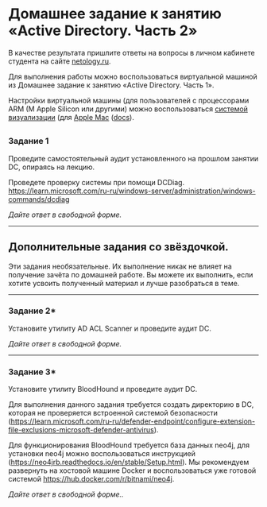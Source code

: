 # Домашнее задание к занятию «Active Directory. Часть 2»

В качестве результата пришлите ответы на вопросы в личном кабинете студента на сайте [netology.ru](https://netology.ru/).

Для выполнения работы можно воспользоваться виртуальной машиной из Домашнее задание к занятию «Active Directory. Часть 1».

Настройки виртуальной машины (для пользователей с процессорами ARM (M Apple Silicon или другими) можно воспользоваться [системой визуализации](https://www.qemu.org/) (для [Apple Mac](https://github.com/utmapp/UTM) ([docs](https://docs.getutm.app/)).

## 

### Задание 1

Проведите самостоятельный аудит установленного на прошлом занятии DC, опираясь на лекцию. 

Проведете проверку системы при помощи DCDiag. https://learn.microsoft.com/ru-ru/windows-server/administration/windows-commands/dcdiag

*Дайте ответ в свободной форме.*

------

## Дополнительные задания со звёздочкой.

Эти задания необязательные. Их выполнение никак не влияет на получение зачёта по домашней работе. Вы можете их выполнить, если хотите усвоить полученный материал и лучше разобраться в теме.

------

### Задание 2*

Установите утилиту AD ACL Scanner и проведите аудит DC.

*Дайте ответ в свободной форме.*

------

### Задание 3*

Установите утилиту BloodHound и проведите аудит DC.

Для выполнения данного задания требуется создать директорию в DC, которая не проверяется встроенной системой безопасности (https://learn.microsoft.com/ru-ru/defender-endpoint/configure-extension-file-exclusions-microsoft-defender-antivirus). 

Для функционирования BloodHound требуется база данных neo4j, для установки neo4j можно воспользоваться инструкцией (https://neo4jrb.readthedocs.io/en/stable/Setup.html). 
Мы рекомендуем развернуть на хостовой машине Docker и воспользоваться уже готовой системой https://hub.docker.com/r/bitnami/neo4j. 

*Дайте ответ в свободной форме..*
